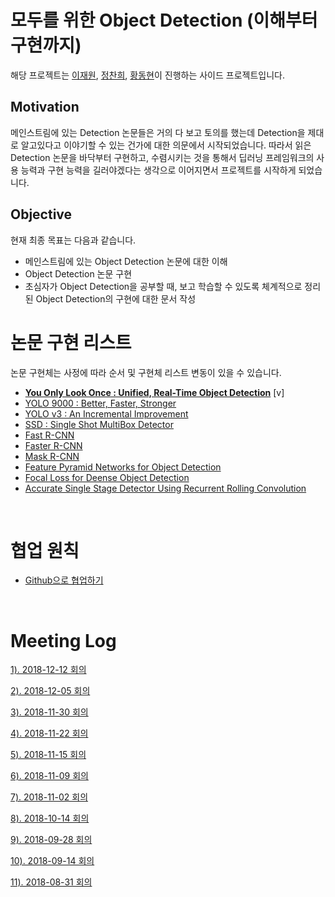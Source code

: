# 모두를 위한 Object Detection (이해부터 구현까지)

해당 프로젝트는 [이재원](https://www.facebook.com/visionNoob?ref=br_rs), [정찬희](https://www.facebook.com/Cris.Jeong), [황동현](https://www.facebook.com/profile.php?id=100011640813154)이 진행하는 사이드 프로젝트입니다.



## Motivation

메인스트림에 있는 Detection 논문들은 거의 다 보고 토의를 했는데 Detection을 제대로 알고있다고 이야기할 수 있는 건가에 대한 의문에서 시작되었습니다. 따라서 읽은 Detection 논문을 바닥부터 구현하고, 수렴시키는 것을 통해서 딥러닝 프레임워크의 사용 능력과 구현 능력을 길러야겠다는 생각으로 이어지면서 프로젝트를 시작하게 되었습니다.



## Objective

현재 최종 목표는 다음과 같습니다.

- 메인스트림에 있는 Object Detection 논문에 대한 이해
- Object Detection 논문 구현
- 초심자가 Object Detection을 공부할 때, 보고 학습할 수 있도록 체계적으로 정리된 Object Detection의 구현에 대한 문서 작성



# 논문 구현 리스트
논문 구현체는 사정에 따라 순서 및 구현체 리스트 변동이 있을 수 있습니다.

- **[You Only Look Once : Unified, Real-Time Object Detection](https://arxiv.org/pdf/1506.02640.pdf)** [v]
- [YOLO 9000 : Better, Faster, Stronger](https://arxiv.org/pdf/1612.08242.pdf)
- [YOLO v3 : An Incremental Improvement](https://pjreddie.com/media/files/papers/YOLOv3.pdf)
- [SSD : Single Shot MultiBox Detector](https://www.cs.unc.edu/~wliu/papers/ssd.pdf)
- [Fast R-CNN](https://arxiv.org/pdf/1504.08083.pdf)
- [Faster R-CNN](https://arxiv.org/pdf/1506.01497.pdf)
- [Mask R-CNN](https://arxiv.org/pdf/1703.06870.pdf)
- [Feature Pyramid Networks for Object Detection](https://arxiv.org/pdf/1612.03144.pdf)
- [Focal Loss for Deense Object Detection](https://arxiv.org/pdf/1708.02002.pdf)
- [Accurate Single Stage Detector Using Recurrent Rolling Convolution](https://arxiv.org/pdf/1704.05776.pdf)

​    

# 협업 원칙

- [Github으로 협업하기](posts/principle/collaborate_using_github.md)



​     

# Meeting Log

[1). 2018-12-12 회의](posts/meeting_log/2018_12_12.md)

[2). 2018-12-05 회의](posts/meeting_log/2018_12_05.md)

[3). 2018-11-30 회의](posts/meeting_log/2018_11_30.md)

[4). 2018-11-22 회의](posts/meeting_log/2018_11_22.md)

[5). 2018-11-15 회의](posts/meeting_log/2018_11_15.md)

[6). 2018-11-09 회의](posts/meeting_log/2018_11_09.md)

[7). 2018-11-02 회의](posts/meeting_log/2018_11_02.md)

[8). 2018-10-14 회의](posts/meeting_log/2018_10_14.md)

[9). 2018-09-28 회의](posts/meeting_log/2018_09_28.md)

[10). 2018-09-14 회의](posts/meeting_log/2018_09_14.md)

[11). 2018-08-31 회의](posts/meeting_log/2018_08_31.md)


